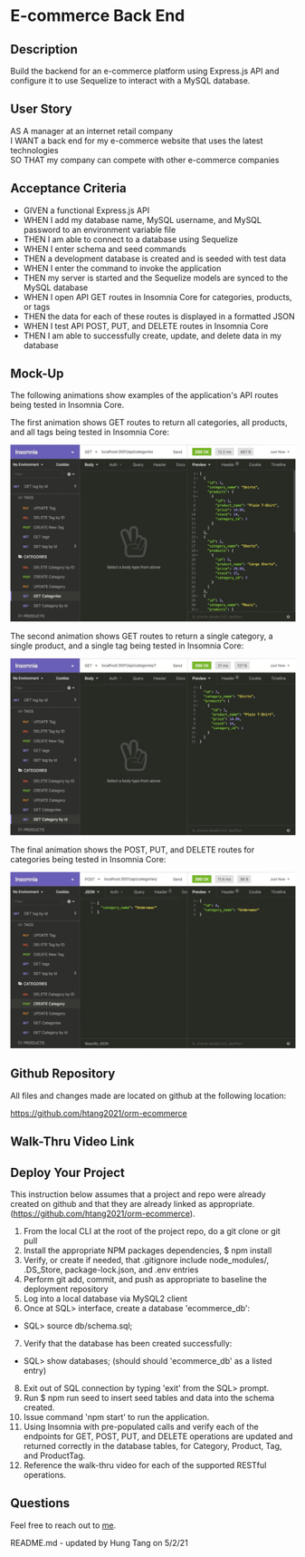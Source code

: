 # E-commerce Back End

## Description
Build the backend for an e-commerce platform using Express.js API and configure it to use Sequelize to interact with a MySQL database.

## User Story
AS A manager at an internet retail company  
I WANT a back end for my e-commerce website that uses the latest technologies  
SO THAT my company can compete with other e-commerce companies

## Acceptance Criteria
- GIVEN a functional Express.js API
- WHEN I add my database name, MySQL username, and MySQL password to an environment variable file
- THEN I am able to connect to a database using Sequelize
- WHEN I enter schema and seed commands
- THEN a development database is created and is seeded with test data
- WHEN I enter the command to invoke the application
- THEN my server is started and the Sequelize models are synced to the MySQL database
- WHEN I open API GET routes in Insomnia Core for categories, products, or tags
- THEN the data for each of these routes is displayed in a formatted JSON
- WHEN I test API POST, PUT, and DELETE routes in Insomnia Core
- THEN I am able to successfully create, update, and delete data in my database

## Mock-Up
The following animations show examples of the application's API routes being tested in Insomnia Core.

The first animation shows GET routes to return all categories, all products, and all tags being tested in Insomnia Core:

![](./assets/images/13-orm-homework-demo-01.gif)

The second animation shows GET routes to return a single category, a single product, and a single tag being tested in Insomnia Core:

![](./assets/images/13-orm-homework-demo-02.gif)

The final animation shows the POST, PUT, and DELETE routes for categories being tested in Insomnia Core:

![](./assets/images/13-orm-homework-demo-03.gif)

## Github Repository
All files and changes made are located on github at the following location:

https://github.com/htang2021/orm-ecommerce

## Walk-Thru Video Link


## Deploy Your Project
This instruction below assumes that a project and repo were already created on github and that they are already linked as appropriate.
(https://github.com/htang2021/orm-ecommerce).

1. From the local CLI at the root of the project repo, do a git clone or git pull
2. Install the appropriate NPM packages dependencies, $ npm install
3. Verify, or create if needed, that .gitignore include node_modules/, .DS_Store, package-lock.json, and .env entries
4. Perform git add, commit, and push as appropriate to baseline the deployment repository
5. Log into a local database via MySQL2 client
6. Once at SQL> interface, create a database 'ecommerce_db':
 - SQL> source db/schema.sql;
7. Verify that the database has been created successfully:
 - SQL> show databases; (should should 'ecommerce_db' as a listed entry)
8. Exit out of SQL connection by typing 'exit' from the SQL> prompt.
9. Run $ npm run seed to insert seed tables and data into the schema created.
10. Issue command 'npm start' to run the application.
11. Using Insomnia with pre-populated calls and verify each of the endpoints for GET, POST, PUT, and DELETE operations are updated and returned correctly in the database tables, for Category, Product, Tag, and ProductTag.
12. Reference the walk-thru video for each of the supported RESTful operations.


## Questions
Feel free to reach out to [me](mailto:hungtang@hotmail.com).

README.md - updated by Hung Tang on 5/2/21